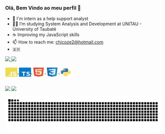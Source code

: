 ### Olá, Bem Vindo ao meu perfil 👋


- 🔭 I'm intern as a help support analyst
- 👨‍🎓 I’m studying System Analysis and Development at UNITAU - University of Taubaté
- ☕ Improving my JavaScript skills
- 📫 How to reach me: chicoze2@hotmail.com
- 🇧🇷


 <div>
  <a href="https://github.com/chicoze2">
  <img height="180em" src="https://github-readme-stats.vercel.app/api?username=chicoze2&show_icons=true&theme=dark&include_all_commits=true&count_private=true"/>
  <img height="180em" src="https://github-readme-stats.vercel.app/api/top-langs/?username=chicoze2&layout=compact&langs_count=7&theme=dark"/>
</div>
<div style="display: inline_block"><br>
  <img align="center" alt="Rafa-Js" height="30" width="40" src="https://raw.githubusercontent.com/devicons/devicon/master/icons/javascript/javascript-plain.svg">
  <img align="center" alt="Rafa-Ts" height="30" width="40" src="https://raw.githubusercontent.com/devicons/devicon/master/icons/typescript/typescript-plain.svg">
  <img align="center" alt="Rafa-HTML" height="30" width="40" src="https://raw.githubusercontent.com/devicons/devicon/master/icons/html5/html5-original.svg">
  <img align="center" alt="Rafa-CSS" height="30" width="40" src="https://raw.githubusercontent.com/devicons/devicon/master/icons/css3/css3-original.svg">
  <img align="center" alt="Rafa-Python" height="30" width="40" src="https://raw.githubusercontent.com/devicons/devicon/master/icons/python/python-original.svg">

</div>
  
  ##
 
<div> 

  <a href = "mailto:chicioze247@gmail.com"><img src="https://img.shields.io/badge/-Gmail-%23333?style=for-the-badge&logo=gmail&logoColor=white" target="_blank"></a>
  <a href="https://www.linkedin.com/in/francisco-jos%C3%A9-franklin-maia-n%C3%B3brega-pedroso-5a884417b/" target="_blank"><img src="https://img.shields.io/badge/-LinkedIn-%230077B5?style=for-the-badge&logo=linkedin&logoColor=white" target="_blank"></a> 
 
  ![Snake animation](https://github.com/chicoze2/chicoze2/blob/output/github-contribution-grid-snake.svg)
 
</div>

